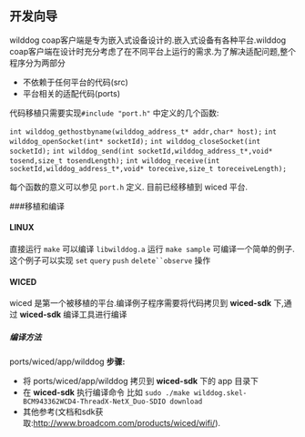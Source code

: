 ## 开发向导

wilddog coap客户端是专为嵌入式设备设计的.嵌入式设备有各种平台.wilddog coap客户端在设计时充分考虑了在不同平台上运行的需求.为了解决适配问题,整个程序分为两部分
* 不依赖于任何平台的代码(src)
* 平台相关的适配代码(ports)

代码移植只需要实现`#include "port.h"` 中定义的几个函数:


`int wilddog_gethostbyname(wilddog_address_t* addr,char* host);`
`int wilddog_openSocket(int* socketId);`
`int wilddog_closeSocket(int socketId);`
`int wilddog_send(int socketId,wilddog_address_t*,void* tosend,size_t tosendLength);`
`int wilddog_receive(int socketId,wilddog_address_t*,void* toreceive,size_t toreceiveLength);`

每个函数的意义可以参见 `port.h` 定义.
目前已经移植到 wiced 平台.

###移植和编译

#### LINUX 
直接运行 `make` 可以编译 `libwilddog.a` 运行 `make sample` 可编译一个简单的例子.
这个例子可以实现 `set` `query` `push` `delete``observe` 操作

#### WICED

wiced 是第一个被移植的平台.编译例子程序需要将代码拷贝到 **wiced-sdk** 下,通过 **wiced-sdk** 编译工具进行编译

##### 编译方法 

ports/wiced/app/wilddog
**步骤:**

* 将 ports/wiced/app/wilddog 拷贝到 **wiced-sdk** 下的 app 目录下
* 在 **wiced-sdk** 执行编译命令 比如 `sudo ./make wilddog.skel-BCM943362WCD4-ThreadX-NetX_Duo-SDIO download` 
* 其他参考(文档和sdk获取:http://www.broadcom.com/products/wiced/wifi/).
